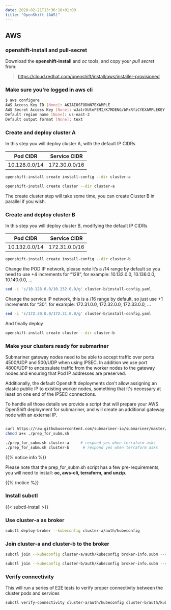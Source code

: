 ```yaml
---
date: 2020-02-21T13:36:18+01:00
title: "OpenShift (AWS)"
---
```


## AWS

### openshift-install and pull-secret

Download the **openshift-install** and _oc_ tools, and copy your _pull secret_ from:

> https://cloud.redhat.com/openshift/install/aws/installer-provisioned


### Make sure you're logged in aws cli

```bash
$ aws configure
AWS Access Key ID [None]: AKIAIOSFODNN7EXAMPLE
AWS Secret Access Key [None]: wJalrXUtnFEMI/K7MDENG/bPxRfiCYEXAMPLEKEY
Default region name [None]: us-east-2
Default output format [None]: text
```


### Create and deploy cluster A

In this step you will deploy cluster A, with the default IP CIDRs

| Pod CIDR     | Service CIDR |
|--------------|--------------|
|10.128.0.0/14 |172.30.0.0/16 |


```bash
openshift-install create install-config --dir cluster-a
```

```bash
openshift-install create cluster --dir cluster-a
```

The create cluster step will take some time, you can create Cluster B in parallel if you wish.

### Create and deploy cluster B

In this step you will deploy cluster B, modifying the default IP CIDRs

| Pod CIDR     | Service CIDR |
|--------------|--------------|
|10.132.0.0/14 |172.31.0.0/16 |


```bash
openshift-install create install-config --dir cluster-b
```


Change the POD IP network, please note it’s a /14 range by default so you need to use 
+4 increments for “128”, for example: 10.132.0.0, 10.136.0.0, 10.140.0.0, ...
 
```bash
sed -i 's/10.128.0.0/10.132.0.0/g' cluster-b/install-config.yaml
```

Change the service IP network, this is a /16 range by default, so just use +1 increments
for “30”: for example: 172.31.0.0, 172.32.0.0, 172.33.0.0, ...

```bash
sed -i 's/172.30.0.0/172.31.0.0/g' cluster-b/install-config.yaml
```


And finally deploy

```bash
openshift-install create cluster --dir cluster-b
```

### Make your clusters ready for submariner

Submariner gateway nodes need to be able to accept traffic over ports 4500/UDP and 500/UDP
when using IPSEC. In addition we use port 4800/UDP to encapsulate traffic from the worker nodes
to the gateway nodes and ensuring that Pod IP addresses are preserved.

Additionally, the default Openshift deployments don't allow assigning an elastic public IP
to existing worker nodes, something that it's necessary at least on one end of the IPSEC connections. 

To handle all those details we provide a script that will prepare your AWS OpenShift deployment
for submariner, and will create an additional gateway node with an external IP.

```bash

curl https://raw.githubusercontent.com/submariner-io/submariner/master/tools/openshift/ocp-ipi-aws/prep_for_subm.sh -L -O
chmod a+x ./prep_for_subm.sh

./prep_for_subm.sh cluster-a     # respond yes when terraform asks
./prep_for_subm.sh cluster-b      # respond yes when terraform asks

```

{{% notice info %}}

Please note that the prep_for_subm.sh script has a few pre-requirements, you will need to install: **oc, aws-cli, terraform, and unzip**. 

{{% /notice %}}

### Install subctl

{{< subctl-install >}}

### Use cluster-a as broker

```bash
subctl deploy-broker --kubeconfig cluster-a/auth/kubeconfig 
```


### Join cluster-a and cluster-b to the broker

```bash
subctl join --kubeconfig cluster-a/auth/kubeconfig broker-info.subm --cluster-id cluster-a
```

```bash
subctl join --kubeconfig cluster-b/auth/kubeconfig broker-info.subm --cluster-id cluster-b
```

### Verify connectivity

This will run a series of E2E tests to verify proper connectivity between the cluster pods and services

```bash
subctl verify-connectivity cluster-a/auth/kubeconfig cluster-b/auth/kubeconfig --verbose
```
